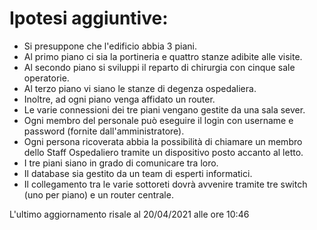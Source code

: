 # Ipotesi aggiuntive:
- Si presuppone che l'edificio abbia 3 piani.
- Al primo piano ci sia la portineria e quattro stanze adibite alle visite.
- Al secondo piano si sviluppi il reparto di chirurgia con cinque sale operatorie.
- Al terzo piano vi siano le stanze di degenza ospedaliera.
- Inoltre, ad ogni piano venga affidato un router.
- Le varie connessioni dei tre piani vengano gestite da una sala sever.
- Ogni membro del personale può eseguire il login con username e password (fornite dall'amministratore).
- Ogni persona ricoverata abbia la possibilità di chiamare un membro dello Staff Ospedaliero tramite un dispositivo posto accanto al letto.
- I tre piani siano in grado di comunicare tra loro.
- Il database sia gestito da un team di esperti informatici.
- Il collegamento tra le varie sottoreti dovrà avvenire tramite tre switch (uno per piano) e un router centrale.

L'ultimo aggiornamento risale al 20/04/2021 alle ore 10:46
